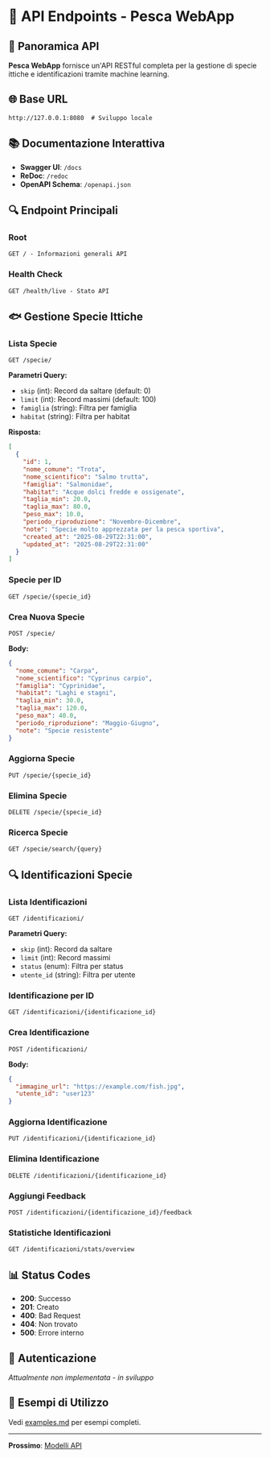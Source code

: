 # 🔌 API Endpoints - Pesca WebApp

## 🎯 Panoramica API

**Pesca WebApp** fornisce un'API RESTful completa per la gestione di specie ittiche e identificazioni tramite machine learning.

## 🌐 Base URL

```
http://127.0.0.1:8080  # Sviluppo locale
```

## 📚 Documentazione Interattiva

- **Swagger UI**: `/docs`
- **ReDoc**: `/redoc`
- **OpenAPI Schema**: `/openapi.json`

## 🔍 Endpoint Principali

### **Root**
```
GET / - Informazioni generali API
```

### **Health Check**
```
GET /health/live - Stato API
```

## 🐟 Gestione Specie Ittiche

### **Lista Specie**
```http
GET /specie/
```

**Parametri Query:**
- `skip` (int): Record da saltare (default: 0)
- `limit` (int): Record massimi (default: 100)
- `famiglia` (string): Filtra per famiglia
- `habitat` (string): Filtra per habitat

**Risposta:**
```json
[
  {
    "id": 1,
    "nome_comune": "Trota",
    "nome_scientifico": "Salmo trutta",
    "famiglia": "Salmonidae",
    "habitat": "Acque dolci fredde e ossigenate",
    "taglia_min": 20.0,
    "taglia_max": 80.0,
    "peso_max": 10.0,
    "periodo_riproduzione": "Novembre-Dicembre",
    "note": "Specie molto apprezzata per la pesca sportiva",
    "created_at": "2025-08-29T22:31:00",
    "updated_at": "2025-08-29T22:31:00"
  }
]
```

### **Specie per ID**
```http
GET /specie/{specie_id}
```

### **Crea Nuova Specie**
```http
POST /specie/
```

**Body:**
```json
{
  "nome_comune": "Carpa",
  "nome_scientifico": "Cyprinus carpio",
  "famiglia": "Cyprinidae",
  "habitat": "Laghi e stagni",
  "taglia_min": 30.0,
  "taglia_max": 120.0,
  "peso_max": 40.0,
  "periodo_riproduzione": "Maggio-Giugno",
  "note": "Specie resistente"
}
```

### **Aggiorna Specie**
```http
PUT /specie/{specie_id}
```

### **Elimina Specie**
```http
DELETE /specie/{specie_id}
```

### **Ricerca Specie**
```http
GET /specie/search/{query}
```

## 🔍 Identificazioni Specie

### **Lista Identificazioni**
```http
GET /identificazioni/
```

**Parametri Query:**
- `skip` (int): Record da saltare
- `limit` (int): Record massimi
- `status` (enum): Filtra per status
- `utente_id` (string): Filtra per utente

### **Identificazione per ID**
```http
GET /identificazioni/{identificazione_id}
```

### **Crea Identificazione**
```http
POST /identificazioni/
```

**Body:**
```json
{
  "immagine_url": "https://example.com/fish.jpg",
  "utente_id": "user123"
}
```

### **Aggiorna Identificazione**
```http
PUT /identificazioni/{identificazione_id}
```

### **Elimina Identificazione**
```http
DELETE /identificazioni/{identificazione_id}
```

### **Aggiungi Feedback**
```http
POST /identificazioni/{identificazione_id}/feedback
```

### **Statistiche Identificazioni**
```http
GET /identificazioni/stats/overview
```

## 📊 Status Codes

- **200**: Successo
- **201**: Creato
- **400**: Bad Request
- **404**: Non trovato
- **500**: Errore interno

## 🔐 Autenticazione

*Attualmente non implementata - in sviluppo*

## 📝 Esempi di Utilizzo

Vedi [examples.md](examples.md) per esempi completi.

---

**Prossimo**: [Modelli API](models.md)
